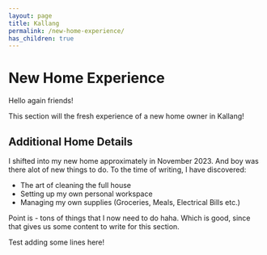 ```yaml
---
layout: page
title: Kallang
permalink: /new-home-experience/
has_children: true 
---
```


# New Home Experience

Hello again friends!

This section will the fresh experience of a new home owner in Kallang! 

## Additional Home Details

I shifted into my new home approximately in November 2023. And boy was there alot of new things to do. To the time of writing, I have discovered:
- The art of cleaning the full house
- Setting up my own personal workspace
- Managing my own supplies (Groceries, Meals, Electrical Bills etc.)

Point is - tons of things that I now need to do haha. Which is good, since that gives us some content to write for this section.

Test adding some lines here!